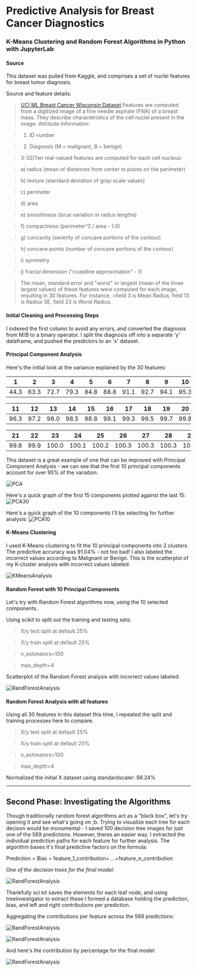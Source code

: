 
# Predictive Analysis for Breast Cancer Diagnostics 
### K-Means Clustering and Random Forest Algorithms in Python with JupyterLab

####  Source
This dataset was pulled from Kaggle, and comprises a set of nuclei features for breast tumor diagnosis. 

Source and feature details:
>[UCI ML Breast Cancer Wisconsin Dataset](https://www.kaggle.com/uciml/breast-cancer-wisconsin-data)
>Features are computed from a digitized image of a fine needle aspirate (FNA) of a breast mass. They describe characteristics of the cell nuclei present in the image.
>Attribute Information:

>1) ID number

>2) Diagnosis (M = malignant, B = benign)

>3-32)Ten real-valued features are computed for each cell nucleus:

>a) radius (mean of distances from center to points on the perimeter)

>b) texture (standard deviation of gray-scale values)

>c) perimeter

>d) area

>e) smoothness (local variation in radius lengths)

>f) compactness (perimeter^2 / area - 1.0)

>g) concavity (severity of concave portions of the contour)

>h) concave points (number of concave portions of the contour)

>i) symmetry

>j) fractal dimension ("coastline approximation" - 1)

>The mean, standard error and "worst" or largest (mean of the three largest values) of these features were computed for each image, resulting in 30 features. For instance, >field 3 is Mean Radius, field 13 is Radius SE, field 23 is Worst Radius.

####  Initial Cleaning and Processing Steps

I indexed the first column to avoid any errors, and converted the diagnosis from M/B to a binary operator. I split the diagnosis off into a separate 'y' dataframe, and pushed the predictors to an 'x' dataset. 

####  Principal Component Analysis

Here's the initial look at the variance explained by the 30 features:

| 1     | 2    | 3     | 4     | 5     | 6     | 7     | 8     | 9     | 10    |
|-------|------|-------|-------|-------|-------|-------|-------|-------|-------|
| 44.3  | 63.3 | 72.7  | 79.3  | 84.8  | 88.8  | 91.1  | 92.7  | 94.1  | 95.3  |

|  11    |   12   |  13    |  14    |  15    |  16    |  17    |  18    |  19    |  20    |
|--------|--------|--------|--------|--------|--------|--------|--------|--------|--------|
|  96.3  |   97.2 |  98.0  |  98.5  |  98.8  |  99.1  |  99.3  |  99.5  |  99.7  |  99.8  |

|  21    | 22   | 23    | 24    | 25    | 26    | 27    | 28    | 29    | 30    |
|--------|-------|-------|-------|-------|-------|-------|-------|-------|-------|
|  99.8  |  99.9 | 100.0 | 100.1 | 100.2 | 100.3 | 100.3 | 100.3 | 100.3 | 100.3 |

This dataset is a great example of one that can be improved with Principal Component Analysis - we can see that the first 10 principal components account for over 95% of the variation. 

![PCA](https://github.com/ElishaPhillips/Python-K-Means-RandomForest-Wisconsin-Breast-Cancer-Diagnostics/blob/067a1fe05c20a5ec0574d580becd5664fd1c97c9/Graphs/pca.png)

Here's a quick graph of the first 15 components plotted against the last 15:
![PCA30](https://github.com/ElishaPhillips/Python-K-Means-RandomForest-Wisconsin-Breast-Cancer-Diagnostics/blob/9c7d169e99817ed944578b93f33bdc127881913a/Graphs/Visualising30.png)

Here's a quick graph of the 10 components I'll be selecting for further analysis:
![PCA10](https://github.com/ElishaPhillips/Python-K-Means-RandomForest-Wisconsin-Breast-Cancer-Diagnostics/blob/9c7d169e99817ed944578b93f33bdc127881913a/Graphs/Visualising10.png)

####  K-Means Clustering

I used K-Means clustering to fit the 10 principal components into 2 clusters. The predictive accuracy was 91.04% - not too bad! 
I also labeled the incorrect values according to Malignant or Benign. This is the scatterplot of my K-cluster analysis with incorrect values labeled.

![KMeansAnalysis](https://github.com/ElishaPhillips/Python-K-Means-RandomForest-Wisconsin-Breast-Cancer-Diagnostics/blob/9c7d169e99817ed944578b93f33bdc127881913a/Graphs/BCWD.KCluster.png)

####  Random Forest with 10 Principal Components

Let's try with Random Forest algorithms now, using the 10 selected components. 

Using scikit to split out the training and testing sets:

> X/y test split at default 25%

> X/y train split at default 25%

>n_estimators=100

>max_depth=4

Scatterplot of the Random Forest analysis with incorrect values labeled:

![RandForestAnalysis](https://github.com/ElishaPhillips/Python-K-Means-RandomForest-Wisconsin-Breast-Cancer-Diagnostics/blob/9c7d169e99817ed944578b93f33bdc127881913a/Graphs/BCWD.RandTree.png)

####  Random Forest Analysis with all features

Using all 30 features in this dataset this time, I repeated the split and training processes here to compare. 

> X/y test split at default 25%

> X/y train split at default 25%

>n_estimators=100

>max_depth=4

Normalized the initial X dataset using standardscaler: 98.24%
______________________________________________________________________________________________________________________________________________

## Second Phase: Investigating the Algorithms

Though traditionally random forest algorithms act as a "black box", let's try opening it and see what's going on ;b. Trying to visualize each tree for each decison would be monumental - I saved 100 decision tree images for just one of the 569 predictions. However, theres an easier way. I extracted the individual prediction paths for each feature for further analysis. The algorithm bases it's final predictive factors on the formula:

Prediction = Bias + feature_1_contribution+ …+feature_n_contribution

_One of the decision trees for the final model:_

![RandForestAnalysis](https://github.com/ElishaPhillips/Python_K_Means_Random_Forest_Breast_Cancer_Diagnostics/blob/b4e2482c448e0eedb9c5cb142e08f6b105f18161/Graphs/tree_modelb.png)

Thankfully sci kit saves the elements for each leaf node, and using treeinvestigator to extract these I formed a database holding the prediction, bias, and left and right contributions per prediction.

Aggregating the contributions per feature across the 569 predictions:

![RandForestAnalysis](https://github.com/ElishaPhillips/Python_K_Means_Random_Forest_Breast_Cancer_Diagnostics/blob/b4e2482c448e0eedb9c5cb142e08f6b105f18161/Graphs/ModelA.png)


![RandForestAnalysis](https://github.com/ElishaPhillips/Python_K_Means_Random_Forest_Breast_Cancer_Diagnostics/blob/b4e2482c448e0eedb9c5cb142e08f6b105f18161/Graphs/ModelB.png)

And here's the contribution by percentage for the final model:

![RandForestAnalysis](https://github.com/ElishaPhillips/Python_K_Means_Random_Forest_Breast_Cancer_Diagnostics/blob/2bd478a5889ff273bd6975ff118979c8387ca8ff/Graphs/ModelBPercentage.png)



